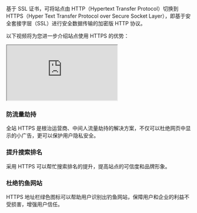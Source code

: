 基于 SSL 证书，可将站点由 HTTP（Hypertext Transfer Protocol）切换到 HTTPS（Hyper Text Transfer Protocol over Secure Socket Layer），即基于安全套接字层（SSL）进行安全数据传输的加密版 HTTP 协议。

以下视频将为您进一步介绍站点使用 HTTPS 的优势：
<div class="doc-video-mod"><iframe src="https://cloud.tencent.com/edu/learning/quick-play/1413-19077?source=gw.doc.media&withPoster=1&notip=1"></iframe></div>

### 防流量劫持
全站 HTTPS 是根治运营商、中间人流量劫持的解决方案，不仅可以杜绝网页中显示的小广告，更可以保护用户隐私安全。

### 提升搜索排名
采用 HTTPS 可以帮忙搜索排名的提升，提高站点的可信度和品牌形象。

### 杜绝钓鱼网站
HTTPS 地址栏绿色图标可以帮助用户识别出钓鱼网站，保障用户和企业的利益不受损害，增强用户信任。







